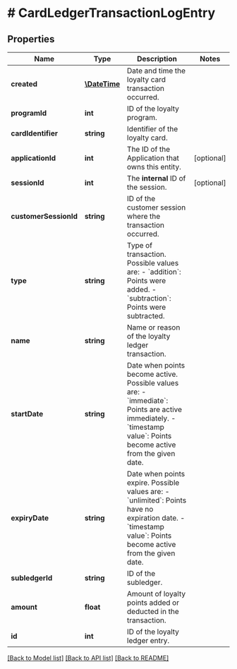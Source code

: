 # # CardLedgerTransactionLogEntry

## Properties

Name | Type | Description | Notes
------------ | ------------- | ------------- | -------------
**created** | [**\DateTime**](\DateTime.md) | Date and time the loyalty card transaction occurred. | 
**programId** | **int** | ID of the loyalty program. | 
**cardIdentifier** | **string** | Identifier of the loyalty card. | 
**applicationId** | **int** | The ID of the Application that owns this entity. | [optional] 
**sessionId** | **int** | The **internal** ID of the session. | [optional] 
**customerSessionId** | **string** | ID of the customer session where the transaction occurred. | 
**type** | **string** | Type of transaction. Possible values are:   - &#x60;addition&#x60;: Points were added.   - &#x60;subtraction&#x60;: Points were subtracted. | 
**name** | **string** | Name or reason of the loyalty ledger transaction. | 
**startDate** | **string** | Date when points become active. Possible values are:   - &#x60;immediate&#x60;: Points are active immediately.   - &#x60;timestamp value&#x60;: Points become active from the given date. | 
**expiryDate** | **string** | Date when points expire. Possible values are:   - &#x60;unlimited&#x60;: Points have no expiration date.   - &#x60;timestamp value&#x60;: Points become active from the given date. | 
**subledgerId** | **string** | ID of the subledger. | 
**amount** | **float** | Amount of loyalty points added or deducted in the transaction. | 
**id** | **int** | ID of the loyalty ledger entry. | 

[[Back to Model list]](../../README.md#documentation-for-models) [[Back to API list]](../../README.md#documentation-for-api-endpoints) [[Back to README]](../../README.md)


